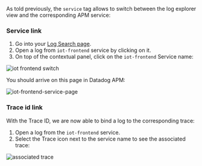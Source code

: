 As told previously, the `service` tag allows to switch between the log explorer view and the corresponding APM service:

### Service link

1. Go into your [Log Search page](https://app.datadoghq.com/logs).
2. Open a log from `iot-frontend` service by clicking on it.
3. On top of the contextual panel, click on the `iot-frontend` Service name:

![iot frontend switch ](https://raw.githubusercontent.com/l0k0ms/workshops/master/log-workshop-2/images/iot_frontend_switch.png)

You should arrive on this page in Datadog APM:

![iot-frontend-service-page](https://raw.githubusercontent.com/l0k0ms/workshops/master/log-workshop-2/images/service_overview.png)

### Trace id link

With the Trace ID, we are now able to bind a log to the corresponding trace:

1. Open a log from the `iot-frontend` service.
2. Select the Trace icon next to the service name to see the associated trace:

![associated trace](https://raw.githubusercontent.com/l0k0ms/workshops/master/log-workshop-2/images/associated_trace.png)
